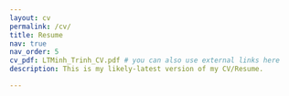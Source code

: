 ```yaml
---
layout: cv
permalink: /cv/
title: Resume
nav: true
nav_order: 5
cv_pdf: LTMinh_Trinh_CV.pdf # you can also use external links here
description: This is my likely-latest version of my CV/Resume. 

---
```

